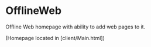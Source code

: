 # OfflineWeb
Offline Web homepage with ability to add web pages to it.

(Homepage located in [client/Main.html])